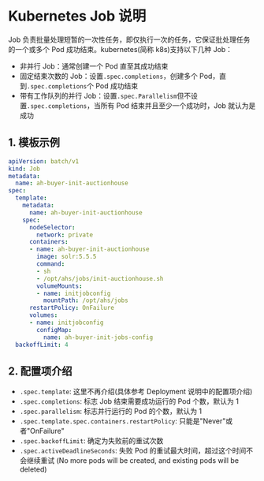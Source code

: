 # Kubernetes Job 说明

Job 负责批量处理短暂的一次性任务，即仅执行一次的任务，它保证批处理任务的一个或多个 Pod 成功结束。kubernetes(简称 k8s)支持以下几种 Job：
- 非并行 Job：通常创建一个 Pod 直至其成功结束
- 固定结束次数的 Job：设置`.spec.completions`，创建多个 Pod，直到`.spec.completions`个 Pod 成功结束
- 带有工作队列的并行 Job：设置`.spec.Parallelism`但不设置`.spec.completions`，当所有 Pod 结束并且至少一个成功时，Job 就认为是成功

## 1. 模板示例

```yml
apiVersion: batch/v1
kind: Job
metadata:
  name: ah-buyer-init-auctionhouse
spec:
  template:
    metadata:
      name: ah-buyer-init-auctionhouse
    spec:
      nodeSelector:
        network: private
      containers:
      - name: ah-buyer-init-auctionhouse
        image: solr:5.5.5
        command:
        - sh
        - /opt/ahs/jobs/init-auctionhouse.sh
        volumeMounts:
        - name: initjobconfig
          mountPath: /opt/ahs/jobs
      restartPolicy: OnFailure
      volumes:
      - name: initjobconfig
        configMap:
          name: ah-buyer-init-jobs-config
  backoffLimit: 4
```
## 2.  配置项介绍

- `.spec.template`: 这里不再介绍(具体参考 Deployment 说明中的配置项介绍)
- `.spec.completions`:  标志 Job 结束需要成功运行的 Pod 个数，默认为 1
- `.spec.parallelism`:  标志并行运行的 Pod 的个数，默认为 1
- `.spec.template.spec.containers.restartPolicy`: 只能是"Never"或者"OnFailure"
- `.spec.backoffLimit`: 确定为失败前的重试次数
- `.spec.activeDeadlineSeconds`: 失败 Pod 的重试最大时间，超过这个时间不会继续重试 (No more pods will be created, and existing pods will be deleted)
